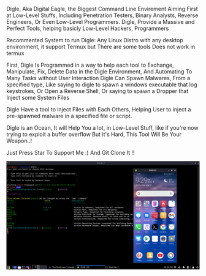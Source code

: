 Digle, Aka Digital Eagle, the Biggest Command Line Envirement Aiming First at Low-Level Stuffs, Including Penetration Testers, Binary Analysts, Reverse Engineers, Or Even Low-Level Programmers.
Digle, Provide a Massive and Perfect Tools, helping basicly Low-Level Hackers, Programmers

Recommented System to run Digle: Any Linux Distro with any desktop environment, it support Termux but There are some tools Does not work in termux

First, Digle Is Programmed in a way to help each tool to Exchange, Manipulate, Fix, Delete Data in the Digle Environment, And Automating To Many Tasks without User Interaction
Digle Can Spawn Malwares, From a specified type, Like saying to digle to spawn a windows executable that log keystrokes, Or Open a Reverse Shell, Or saying to spawn a Dropper that Inject some System Files

Digle Have a tool to inject Files with Each Others, Helping User to inject a pre-spawned malware in a specified file or script.

Digle is an Ocean, It will Help You a lot, in Low-Level Stuff, like if you're now trying to exploit a buffer overflow But it's Hard, This Tool Will Be Your Weapon..!

Just Press Star To Support Me :) And Git Clone It !!

<img src=media/sct/1.png></img>
